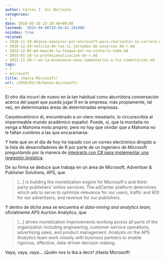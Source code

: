 ```yaml
---
author: Carlos J. Gil Bellosta
categories:
- r
date: 2010-05-10 23:10:48+00:00
lastmod: '2025-04-06T18:56:42.181986'
noindex: true
related:
- 2010-11-10-dejese-asesorar-por-microsoft-para-reorientar-su-carrera.md
- 2010-12-29-noticia-de-las-ii-jornadas-de-usuarios-de-r.md
- 2014-12-02-me-muerdo-la-lengua-por-no-contarlo-todo.md
- 2015-01-28-la-profesionalizacion-de-r.md
- 2011-11-28-r-en-la-ensenanza-unos-comentarios-a-los-comentarios.md
tags:
- r
- microsoft
title: ¡Hasta Microsoft!
url: /2010/05/10/hasta-microsoft/
---
```


El otro día incurrí de nuevo en la tan habitual como aburridora conversación acerca del papel que pueda jugar R en la empresa; más propiamente, tal vez, en determinadas áreas de determinadas empresas.

Carpetovetónico él, encumbrado a un otero mesetario, lo circunscribía al impermeable mundo académico español. Puede, sí, que la montaña no venga a Mahoma _motu proprio_; pero no hay que olvidar que a Mahoma no le faltan cumbres a las que encaramarse.

Y hete que en el día de hoy he topado con un correo electrónico dirigido a la lista de desarrolladores de R por parte de un ingeniero de Microsoft preguntando por la manera de [integrarlo con C# para implementar una regresión logística](http://tolstoy.newcastle.edu.au/R/e10/devel/10/05/0327.html).

De su firma se deduce que trabaja en un área de Microsoft, Advertiser & Publisher Solutions, APS, que

>[...] is building the monetization engine for Microsoft's and third-party-publishers' online services. The adCenter platform determines which ads to serve to optimize relevance for our users, traffic and ROI for our advertisers, and revenue for our publishers.

Y dentro de dicha area se encuentra el _data-mining and analytics team_, oficialmente APS Auction Analytics, que

>[...] drives monetization improvements working across all parts of the organization including engineering, customer-service operations, advertising sales, and product management. Analysts on the APS Analytics team work closely with business partners to enable rigorous, effective, data-driven decision making.

Vaya, vaya, vaya... ¡Quién nos lo iba a decir! ¡Hasta Microsoft!